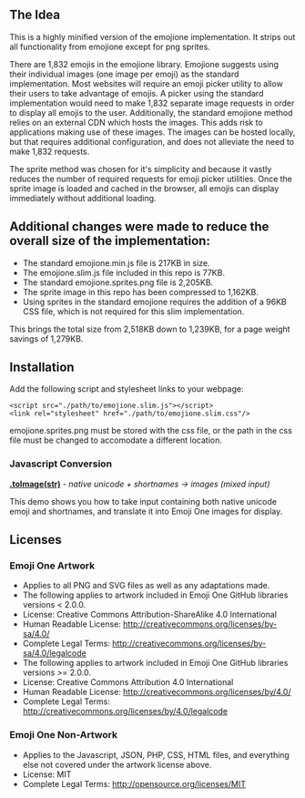 

## The Idea

This is a highly minified version of the emojione implementation. It strips out all functionality from emojione except for png sprites. 

There are 1,832 emojis in the emojione library. Emojione suggests using their individual images (one image per emoji) as the standard implementation. Most websites will require an emoji picker utility to allow their users to take advantage of emojis. A picker using the standard implementation would need to make 1,832 separate image requests in order to display all emojis to the user. Additionally, the standard emojione method relies on an external CDN which hosts the images. This adds risk to applications making use of these images. The images can be hosted locally, but that requires additional configuration, and does not alleviate the need to make 1,832 requests.

The sprite method was chosen for it's simplicity and because it vastly reduces the number of required requests for emoji picker utilities. Once the sprite image is loaded and cached in the browser, all emojis can display immediately without additional loading.  

## Additional changes were made to reduce the overall size of the implementation:

*  The standard emojione.min.js file is 217KB in size. 
  *  The emojione.slim.js file included in this repo is 77KB.
*  The standard emojione.sprites.png file is 2,205KB. 
  *  The sprite image in this repo has been compressed to 1,162KB.
*  Using sprites in the standard emojione requires the addition of a 96KB CSS file, which is not required for this slim implementation.

This brings the total size from 2,518KB down to 1,239KB, for a page weight savings of 1,279KB.


## Installation
Add the following script and stylesheet links to your webpage:
```
<script src="./path/to/emojione.slim.js"></script>
<link rel="stylesheet" href="./path/to/emojione.slim.css"/>
```
emojione.sprites.png must be stored with the css file, or the path in the css file must be changed to accomodate a different location.




### Javascript Conversion

**[.toImage\(str\)](http://git.emojione.com/demos/latest/jstoimage.html)** - _native unicode + shortnames -> images (mixed input)_

This demo shows you how to take input containing both native unicode emoji and shortnames, and translate it into Emoji One images for display.



## Licenses

### Emoji One Artwork

*  Applies to all PNG and SVG files as well as any adaptations made.
*  The following applies to artwork included in Emoji One GitHub libraries versions < 2.0.0.
  *  License: Creative Commons Attribution-ShareAlike 4.0 International
  *  Human Readable License: http://creativecommons.org/licenses/by-sa/4.0/
  *  Complete Legal Terms: http://creativecommons.org/licenses/by-sa/4.0/legalcode
*  The following applies to artwork included in Emoji One GitHub libraries versions >= 2.0.0.
  *  License: Creative Commons Attribution 4.0 International
  *  Human Readable License: http://creativecommons.org/licenses/by/4.0/
  *  Complete Legal Terms: http://creativecommons.org/licenses/by/4.0/legalcode


### Emoji One Non-Artwork

*  Applies to the Javascript, JSON, PHP, CSS, HTML files, and everything else not covered under the artwork license above.
*  License: MIT
*  Complete Legal Terms: http://opensource.org/licenses/MIT
